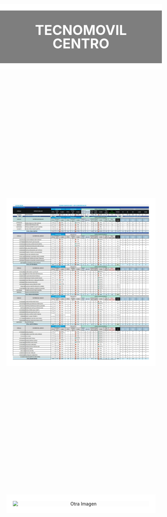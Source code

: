 
<html lang="es">
<head>
<meta charset="UTF-8">
<meta name="viewport" content="width=device-width, initial-scale=1.0">
<title>Imagen con Fondo, Margen y Título</title>
<style>
    body {
        margin: 0;
        padding: 0;
        background-image: url('fondo.jpg');
        background-size: cover;
        background-repeat: no-repeat;
        background-attachment: fixed;
    }
    .contenedor-titulo {
        text-align: center;
        margin-top: 20vh; /* Ajusta la posición vertical del título */
        padding: 40px; /* Añadimos más espacio alrededor del título */
        background-color: rgba(0, 0, 0, 0.5); /* Fondo semitransparente */
        border-top: 20px solid white; /* Separador arriba del título */
        border-bottom: 20px solid white; /* Separador abajo del título */
    }
    h1 {
        font-size: 3em; /* Tamaño del título aumentado */
        color: white; /* Color del texto */
        margin: 0; /* Eliminamos el margen predeterminado del título */
        line-height: 1; /* Ajustamos la altura de línea a 1 para eliminar cualquier espacio adicional */
    }
    .contenedor-imagen {
        text-align: center;
        margin-top: 10vh; /* Ajusta la posición vertical de la imagen */
        position: relative; /* Hacemos que el contenedor de la imagen sea relativo para posicionar el separador */
    }
    .contenedor-imagen img {
        width: calc(100% - 80px); /* Reducimos la anchura de la imagen en 80px (40px de margen a cada lado) */
        height: auto;
        margin: 40px auto; /* Añadimos más margen a la imagen y centramos horizontalmente */
        border-left: 20px solid white; /* Separador a la izquierda de la imagen */
        border-right: 20px solid white; /* Separador a la derecha de la imagen */
        border-top: 20px solid white; /* Separador arriba de la imagen */
        border-bottom: 20px solid white; /* Separador abajo de la imagen */
        display: block; /* Para que los márgenes automáticos funcionen correctamente */
    }
</style>
</head>
<body>
    <div class="contenedor-titulo">
        <h1>TECNOMOVIL CENTRO</h1>
    </div>
    <div class="contenedor-imagen">
        <img src="cv1204.jpg" alt="Imagen CV 1004">
    </div>
    <div class="contenedor-imagen">
        <img src="pos1104.jpg" alt="Otra Imagen">
    </div>
</body>
</html>
